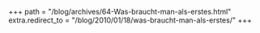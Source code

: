 +++
path = "/blog/archives/64-Was-braucht-man-als-erstes.html"
extra.redirect_to = "/blog/2010/01/18/was-braucht-man-als-erstes/"
+++
